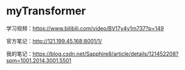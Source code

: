 # myTransformer
学习视频：https://www.bilibili.com/video/BV17y4y1m737?p=149

官方笔记：http://121.199.45.168:8001/1/

我的笔记：https://blog.csdn.net/Sapphire8/article/details/121452208?spm=1001.2014.3001.5501
